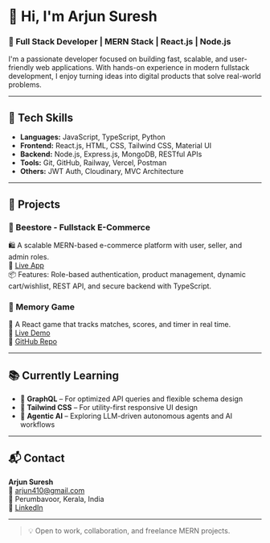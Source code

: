 # 👋 Hi, I'm Arjun Suresh

### 🚀 Full Stack Developer | MERN Stack | React.js | Node.js

I'm a passionate developer focused on building fast, scalable, and user-friendly web applications. With hands-on experience in modern fullstack development, I enjoy turning ideas into digital products that solve real-world problems.

---

## 🧠 Tech Skills

- **Languages:** JavaScript, TypeScript, Python
- **Frontend:** React.js, HTML, CSS, Tailwind CSS, Material UI
- **Backend:** Node.js, Express.js, MongoDB, RESTful APIs
- **Tools:** Git, GitHub, Railway, Vercel, Postman
- **Others:** JWT Auth, Cloudinary, MVC Architecture

---

## 🧩 Projects

### 🔹 Beestore - Fullstack E-Commerce  
🛍️ A scalable MERN-based e-commerce platform with user, seller, and admin roles.  
🔗 [Live App](https://bee-store.up.railway.app)  
📦 Features: Role-based authentication, product management, dynamic cart/wishlist, REST API, and secure backend with TypeScript.

### 🔹 Memory Game  
🧠 A React game that tracks matches, scores, and timer in real time.  
🔗 [Live Demo](https://memory-game-snowy-nine.vercel.app)  
📁 [GitHub Repo](https://github.com/arjun-sureshh/MemoryGame)

---

## 📚 Currently Learning

- 🔸 **GraphQL** – For optimized API queries and flexible schema design  
- 🔸 **Tailwind CSS** – For utility-first responsive UI design  
- 🔸 **Agentic AI** – Exploring LLM-driven autonomous agents and AI workflows  

---

## 📬 Contact

**Arjun Suresh**  
📧 arjun410@gmail.com  
📍 Perumbavoor, Kerala, India  
🔗 [LinkedIn](https://www.linkedin.com/in/arjun-suresh)

---

> 💡 Open to work, collaboration, and freelance MERN projects.
